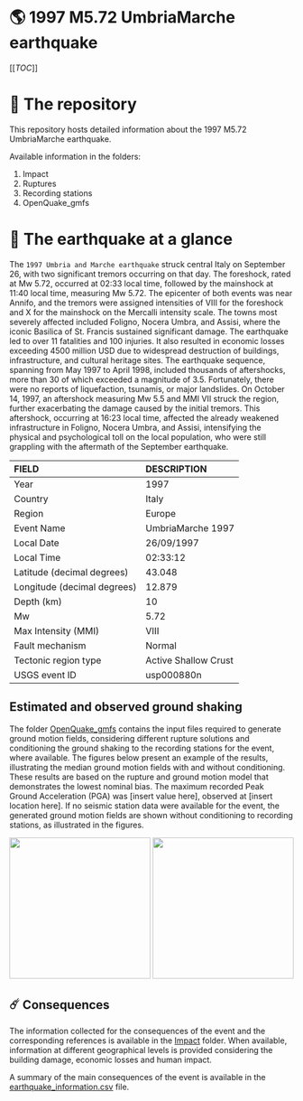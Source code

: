 # 🌎 1997 M5.72 UmbriaMarche earthquake
[[_TOC_]]

# 📂 The repository

This repository hosts detailed information about the 1997 M5.72 UmbriaMarche earthquake.

Available information in the folders:

1. Impact
2. Ruptures
3. Recording stations
4. OpenQuake_gmfs


# 🚀 The earthquake at a glance 

The `1997 Umbria and Marche earthquake` struck central Italy on September 26, with two significant tremors occurring on that day. The foreshock, rated at Mw 5.72, occurred at 02:33 local time, followed by the mainshock at 11:40 local time, measuring Mw 5.72. The epicenter of both events was near Annifo, and the tremors were assigned intensities of VIII for the foreshock and X for the mainshock on the Mercalli intensity scale. The towns most severely affected included Foligno, Nocera Umbra, and Assisi, where the iconic Basilica of St. Francis sustained significant damage. The earthquake led to over 11 fatalities and 100 injuries. It also resulted in economic losses exceeding 4500 million USD due to widespread destruction of buildings, infrastructure, and cultural heritage sites. The earthquake sequence, spanning from May 1997 to April 1998, included thousands of aftershocks, more than 30 of which exceeded a magnitude of 3.5. Fortunately, there were no reports of liquefaction, tsunamis, or major landslides. On October 14, 1997, an aftershock measuring Mw 5.5 and MMI VII struck the region, further exacerbating the damage caused by the initial tremors. This aftershock, occurring at 16:23 local time, affected the already weakened infrastructure in Foligno, Nocera Umbra, and Assisi, intensifying the physical and psychological toll on the local population, who were still grappling with the aftermath of the September earthquake.

| FIELD | DESCRIPTION |
|:------|:------------|
| Year | 1997 |
| Country | Italy |
| Region | Europe |
| Event Name | UmbriaMarche 1997 |
| Local Date | 26/09/1997 |
| Local Time | 02:33:12 |
| Latitude (decimal degrees) | 43.048 |
| Longitude (decimal degrees) | 12.879 |
| Depth (km) | 10 |
| Mw | 5.72 |
| Max Intensity (MMI) | VIII |
| Fault mechanism | Normal |
| Tectonic region type | Active Shallow Crust |
| USGS event ID | usp000880n |



## Estimated and observed ground shaking

The folder [OpenQuake_gmfs](./OpenQuake_gmfs/) contains the input files required to generate ground motion fields, considering different rupture solutions and conditioning the ground shaking to the recording stations for the event, where available. The figures below present an example of the results, illustrating the median ground motion fields with and without conditioning. These results are based on the rupture and ground motion model that demonstrates the lowest nominal bias. The maximum recorded Peak Ground Acceleration (PGA) was [insert value here], observed at [insert location here]. If no seismic station data were available for the event, the generated ground motion fields are shown without conditioning to recording stations, as illustrated in the figures.

<img src="./4_OpenQuake_gmfs/median_gmf_stations_none.png" height="250">
<img src="./4_OpenQuake_gmfs/median_gmf_stations_seismic.png" height="250">

## ☄️ Consequences

The information collected for the consequences of the event and the corresponding references is available in the [Impact](./Impact) folder. When available, information at different geographical levels is provided considering the building damage, economic losses and human impact.

A summary of the main consequences of the event is available in the [earthquake_information.csv](./earthquake_information.csv) file.

